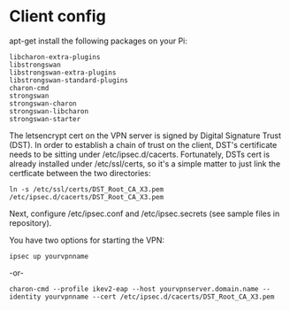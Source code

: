 # Client config
apt-get install the following packages on your Pi:
```
libcharon-extra-plugins
libstrongswan
libstrongswan-extra-plugins
libstrongswan-standard-plugins
charon-cmd
strongswan
strongswan-charon
strongswan-libcharon
strongswan-starter
```
The letsencrypt cert on the VPN server is signed by Digital Signature Trust (DST).
In order to establish a chain of trust on the client, DST's certificate needs to be
sitting under /etc/ipsec.d/cacerts.  Fortunately, DSTs cert is already installed under
/etc/ssl/certs, so it's a simple matter to just link the certficate between the two
directories:
```
ln -s /etc/ssl/certs/DST_Root_CA_X3.pem /etc/ipsec.d/cacerts/DST_Root_CA_X3.pem
```

Next, configure /etc/ipsec.conf and /etc/ipsec.secrets (see sample files in repository).  

You have two options for starting the VPN:
```
ipsec up yourvpnname
```
-or-
```
charon-cmd --profile ikev2-eap --host yourvpnserver.domain.name --identity yourvpnname --cert /etc/ipsec.d/cacerts/DST_Root_CA_X3.pem
```
